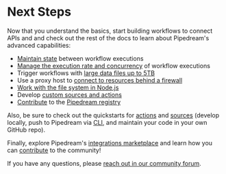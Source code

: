 # Next Steps

Now that you understand the basics, start building workflows to connect APIs and and check out the rest of the docs to learn about Pipedream's advanced capabilities:


- [Maintain state](/workflows/steps/code/state/) between workflow executions 
- [Manage the execution rate and concurrency](/workflows/events/concurrency-and-throttling/) of workflow executions
- Trigger workflows with [large data files up to 5TB](/workflows/steps/triggers/#sending-large-payloads)
- Use a proxy host to [connect to resources behind a firewall](/workflows/steps/code/nodejs/http-requests/#use-an-http-proxy-to-proxy-requests-through-another-host)
- [Work with the file system in Node.js](/code/nodejs/working-with-files/#working-with-the-filesystem-in-node-js)
- Develop [custom sources and actions](/components/)
- [Contribute](/components/guidelines/) to the [Pipedream registry](https://github.com/pipedreamhq/pipedream/components/)

Also, be sure to check out the quickstarts for [actions](/components/quickstart/nodejs/actions/) and [sources](/components/quickstart/nodejs/actions/) (develop locally, push to Pipedream via [CLI](/cli/), and maintain your code in your own GitHub repo).

Finally, explore Pipedream's [integrations marketplace](https://pipedream.com/explore) and learn how you can [contribute](https://pipedream.com/contributing) to the community! 

If you have any questions, please [reach out in our community forum](https://pipedream.com/community/).